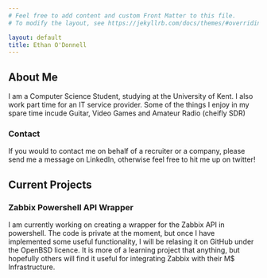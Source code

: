 ```yaml
---
# Feel free to add content and custom Front Matter to this file.
# To modify the layout, see https://jekyllrb.com/docs/themes/#overriding-theme-defaults

layout: default
title: Ethan O'Donnell
---
```


## About Me

I am a Computer Science Student, studying at the University of Kent.
I also work part time for an IT service provider.
Some of the things I enjoy in my spare time incude Guitar, Video Games and Amateur Radio (cheifly SDR)

### Contact

If you would to contact me on behalf of a recruiter or a company, please send me a message on LinkedIn, otherwise feel free to hit me up on twitter!

## Current Projects

### Zabbix Powershell API Wrapper

I am currently working on creating a wrapper for the Zabbix API in powershell.
The code is private at the moment, but once I have implemented some useful functionality, I will be relasing it on GitHub under the OpenBSD licence.
It is more of a learning project that anything, but hopefully others will find it useful for integrating Zabbix with their M$ Infrastructure.
